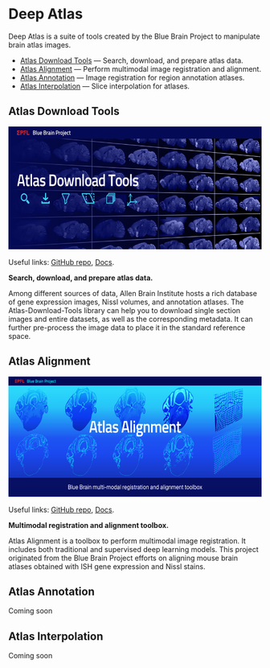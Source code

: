 # Deep Atlas
Deep Atlas is a suite of tools created by the Blue Brain Project to manipulate brain atlas images. 
- [Atlas Download Tools](#atldld) — Search, download, and prepare atlas data.
- [Atlas Alignment](#atlalign) — Perform multimodal image registration and alignment.
- [Atlas Annotation](#atlannot) — Image registration for region annotation atlases.
- [Atlas Interpolation](#atlinter) — Slice interpolation for atlases.

## <a name="atldld"></a> Atlas Download Tools
<img src="images/Atlas-Download-Tools-banner.jpg" height="244" width="610"/>

Useful links: [GitHub repo](https://github.com/BlueBrain/Atlas-Download-Tools), [Docs](https://atlas-download-tools.readthedocs.io/en/latest/).

**Search, download, and prepare atlas data.**

Among different sources of data, Allen Brain Institute hosts a rich database of gene expression images, Nissl volumes, and annotation atlases. The Atlas-Download-Tools library can help you to download single section images and entire datasets, as well as the corresponding metadata. It can further pre-process the image data to place it in the standard reference space.


## <a name="atlalign"></a> Atlas Alignment
<img src="images/Atlas_Alignment_banner.jpg" height="239" width="598"/>

Useful links: [GitHub repo](https://github.com/BlueBrain/atlas-alignment), [Docs](https://atlas-alignment.readthedocs.io/en/latest/).

**Multimodal registration and alignment toolbox.**

Atlas Alignment is a toolbox to perform multimodal image registration. It includes both traditional and supervised deep learning models. This project originated from the Blue Brain Project efforts on aligning mouse brain atlases obtained with ISH gene expression and Nissl stains.

## <a name="atlannot"></a> Atlas Annotation
Coming soon

## <a name="atlinter"></a> Atlas Interpolation
Coming soon
